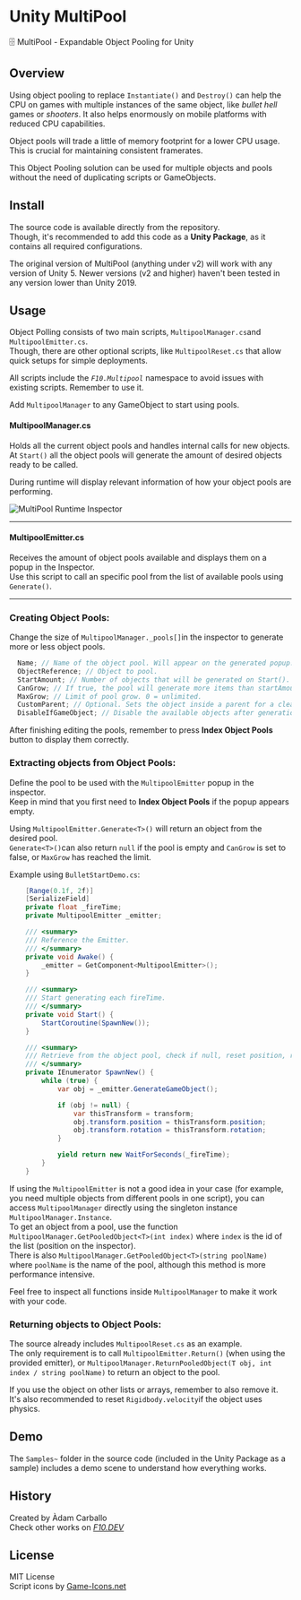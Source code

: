 Unity MultiPool
=================
🗄 MultiPool - Expandable Object Pooling for Unity

Overview
----
Using object pooling to replace `Instantiate()` and `Destroy()` can help the CPU on games with multiple instances of the same object, like *bullet hell* games or *shooters*. It also helps enormously on mobile platforms with reduced CPU capabilities.

Object pools will trade a little of memory footprint for a lower CPU usage. This is crucial for maintaining consistent framerates.

This Object Pooling solution can be used for multiple objects and pools without the need of duplicating scripts or GameObjects.

Install
----
The source code is available directly from the repository.<br>
Though, it's recommended to add this code as a **Unity Package**, as it contains all required configurations.

The original version of MultiPool (anything under v2) will work with any version of Unity 5. Newer versions (v2 and higher) haven't been tested in any version lower than Unity 2019.

Usage
----
Object Polling consists of two main scripts, `MultipoolManager.cs`and `MultipoolEmitter.cs`.<br>
Though, there are other optional scripts, like `MultipoolReset.cs` that allow quick setups for simple deployments.

All scripts include the *`F10.Multipool`* namespace to avoid issues with existing scripts. Remember to use it.

Add `MultipoolManager` to any GameObject to start using pools.

#### MultipoolManager.cs
Holds all the current object pools and handles internal calls for new objects.<br>
At `Start()` all the object pools will generate the amount of desired objects ready to be called.

During runtime will display relevant information of how your object pools are performing.

![MultiPool Runtime Inspector](https://i.imgur.com/x07ei9n.png)
___

#### MultipoolEmitter.cs
Receives the amount of object pools available and displays them on a popup in the Inspector.<br>
Use this script to call an specific pool from the list of available pools using `Generate()`.
___

### Creating Object Pools:
Change the size of `MultipoolManager._pools[]`in the inspector to generate more or less object pools.

```csharp
  Name; // Name of the object pool. Will appear on the generated popup.
  ObjectReference; // Object to pool.
  StartAmount; // Number of objects that will be generated on Start().
  CanGrow; // If true, the pool will generate more items than startAmount if needed.
  MaxGrow; // Limit of pool grow. 0 = unlimited.
  CustomParent; // Optional. Sets the object inside a parent for a cleaner Hierarchy.
  DisableIfGameObject; // Disable the available objects after generation if they are GameObjects.
```

After finishing editing the pools, remember to press **Index Object Pools** button to display them correctly.

### Extracting objects from Object Pools:
Define the pool to be used with the `MultipoolEmitter` popup in the inspector.<br>
Keep in mind that you first need to **Index Object Pools** if the popup appears empty.

Using `MultipoolEmitter.Generate<T>()` will return an object from the desired pool.<br>
`Generate<T>()`can also return `null` if the pool is empty and `CanGrow` is set to false, or `MaxGrow` has reached the limit.

Example using `BulletStartDemo.cs`:

```csharp
    [Range(0.1f, 2f)]
	[SerializeField]
	private float _fireTime;
	private MultipoolEmitter _emitter;

	/// <summary>
	/// Reference the Emitter.
	/// </summary>
	private void Awake() {
		_emitter = GetComponent<MultipoolEmitter>();
	}

	/// <summary>
	/// Start generating each fireTime.
	/// </summary>
	private void Start() {
		StartCoroutine(SpawnNew());
	}

	/// <summary>
	/// Retrieve from the object pool, check if null, reset position, rotation and set active.
	/// </summary>
	private IEnumerator SpawnNew() {
		while (true) {
			var obj = _emitter.GenerateGameObject();

			if (obj != null) {
				var thisTransform = transform;
				obj.transform.position = thisTransform.position;
				obj.transform.rotation = thisTransform.rotation;
			}

			yield return new WaitForSeconds(_fireTime);
		}
	}
```

If using the `MultipoolEmitter` is not a good idea in your case (for example, you need multiple objects from different pools in one script), you can access `MultipoolManager` directly using the singleton instance `MultipoolManager.Instance`.<br>
To get an object from a pool, use the function `MultipoolManager.GetPooledObject<T>(int index)` where `index` is the id of the list (position on the inspector).<br>
There is also `MultipoolManager.GetPooledObject<T>(string poolName)` where `poolName` is the name of the pool, although this method is more performance intensive.


Feel free to inspect all functions inside `MultipoolManager` to make it work with your code.

### Returning objects to Object Pools:
The source already includes `MultipoolReset.cs` as an example.<br>
The only requirement is to call `MultipoolEmitter.Return()` (when using the provided emitter), or `MultipoolManager.ReturnPooledObject(T obj, int index / string poolName)` to return an object to the pool.

If you use the object on other lists or arrays, remember to also remove it.<br>
It's also recommended to reset `Rigidbody.velocity`if the object uses physics.

Demo
----
The `Samples~` folder in the source code (included in the Unity Package as a sample) includes a demo scene to understand how everything works.

History
----
Created by Àdam Carballo<br>
Check other works on *[F10.DEV](https://f10.dev)*

License
---
MIT License<br>
Script icons by [Game-Icons.net](https://game-icons.net/)
